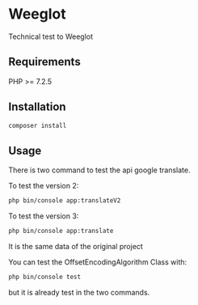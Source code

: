 # Weeglot

Technical test to Weeglot

## Requirements

PHP >= 7.2.5

## Installation

```bash
composer install
```

## Usage

There is two command to test the api google translate.

To test the version 2:
```bash
php bin/console app:translateV2
```

To test the version 3:
```bash
php bin/console app:translate
```
It is the same data of the original project

You can test the OffsetEncodingAlgorithm Class with:

```bash
php bin/console test
```
but it is already test in the two commands.
